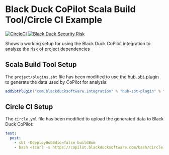 # Black Duck CoPilot Scala Build Tool/Circle CI Example

[![CircleCI](https://img.shields.io/circleci/project/github/BlackDuckCoPilot/example-sbt-circle/master.svg)](https://circleci.com/gh/BlackDuckCoPilot/example-sbt-circle) [![Black Duck Security Risk](https://copilot.blackducksoftware.com/github/groups/BlackDuckCoPilot/locations/example-sbt-circle/public/results/branches/master/badge-risk.svg)](https://copilot.blackducksoftware.com/github/groups/BlackDuckCoPilot/locations/example-sbt-circle/public/results/branches/master)

Shows a working setup for using the Black Duck CoPilot integration to analyze the risk of project dependencies

## Scala Build Tool Setup
The `project/plugins.sbt` file has been modified to use the [hub-sbt-plugin](https://github.com/blackducksoftware/hub-sbt-plugin) to generate the data used by CoPilot for analysis:

```scala
addSbtPlugin("com.blackducksoftware.integration" % "hub-sbt-plugin" % "1.1.0")
```

## Circle CI Setup

The `circle.yml` file has been modified to upload the generated data to Black Duck CoPilot:

```yaml
test:
  post:
    - sbt -DdeployHubBdio=false buildBom
    - bash <(curl -s https://copilot.blackducksoftware.com/bash/circle) ./target/blackduck/*_bdio.jsonld
```
